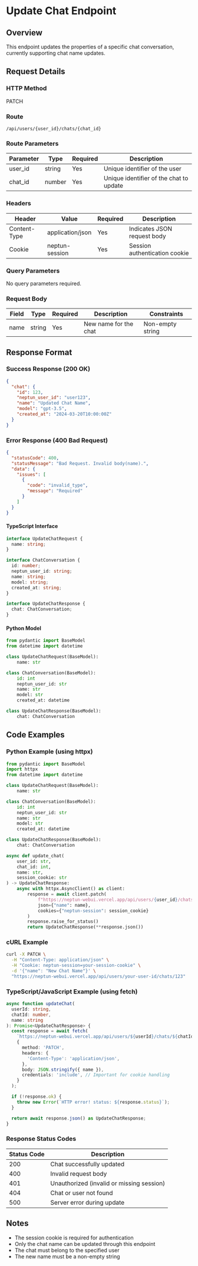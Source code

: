 # Update Chat Endpoint

## Overview

This endpoint updates the properties of a specific chat conversation, currently supporting chat name updates.

## Request Details

### HTTP Method

PATCH

### Route

`/api/users/{user_id}/chats/{chat_id}`

### Route Parameters

| Parameter | Type   | Required | Description                              |
|-----------|--------|----------|------------------------------------------|
| user_id   | string | Yes      | Unique identifier of the user           |
| chat_id   | number | Yes      | Unique identifier of the chat to update |

### Headers

| Header         | Value            | Required | Description                          |
|----------------|------------------|----------|--------------------------------------|
| Content-Type   | application/json | Yes      | Indicates JSON request body         |
| Cookie         | neptun-session   | Yes      | Session authentication cookie       |

### Query Parameters

No query parameters required.

### Request Body

| Field | Type   | Required | Description           | Constraints       |
|-------|--------|----------|-----------------------|------------------|
| name  | string | Yes      | New name for the chat | Non-empty string |

## Response Format

### Success Response (200 OK)

```json
{
  "chat": {
    "id": 123,
    "neptun_user_id": "user123",
    "name": "Updated Chat Name",
    "model": "gpt-3.5",
    "created_at": "2024-03-20T10:00:00Z"
  }
}
```

### Error Response (400 Bad Request)

```json
{
  "statusCode": 400,
  "statusMessage": "Bad Request. Invalid body(name).",
  "data": {
    "issues": [
      {
        "code": "invalid_type",
        "message": "Required"
      }
    ]
  }
}
```

#### TypeScript Interface

```typescript
interface UpdateChatRequest {
  name: string;
}

interface ChatConversation {
  id: number;
  neptun_user_id: string;
  name: string;
  model: string;
  created_at: string;
}

interface UpdateChatResponse {
  chat: ChatConversation;
}
```

#### Python Model

```python
from pydantic import BaseModel
from datetime import datetime

class UpdateChatRequest(BaseModel):
    name: str

class ChatConversation(BaseModel):
    id: int
    neptun_user_id: str
    name: str
    model: str
    created_at: datetime

class UpdateChatResponse(BaseModel):
    chat: ChatConversation
```

## Code Examples

### Python Example (using httpx)

```python
from pydantic import BaseModel
import httpx
from datetime import datetime

class UpdateChatRequest(BaseModel):
    name: str

class ChatConversation(BaseModel):
    id: int
    neptun_user_id: str
    name: str
    model: str
    created_at: datetime

class UpdateChatResponse(BaseModel):
    chat: ChatConversation

async def update_chat(
    user_id: str,
    chat_id: int,
    name: str,
    session_cookie: str
) -> UpdateChatResponse:
    async with httpx.AsyncClient() as client:
        response = await client.patch(
            f"https://neptun-webui.vercel.app/api/users/{user_id}/chats/{chat_id}",
            json={"name": name},
            cookies={"neptun-session": session_cookie}
        )
        response.raise_for_status()
        return UpdateChatResponse(**response.json())
```

### cURL Example

```bash
curl -X PATCH \
  -H "Content-Type: application/json" \
  -H "Cookie: neptun-session=your-session-cookie" \
  -d '{"name": "New Chat Name"}' \
  "https://neptun-webui.vercel.app/api/users/your-user-id/chats/123"
```

### TypeScript/JavaScript Example (using fetch)

```typescript
async function updateChat(
  userId: string,
  chatId: number,
  name: string
): Promise<UpdateChatResponse> {
  const response = await fetch(
    `https://neptun-webui.vercel.app/api/users/${userId}/chats/${chatId}`,
    {
      method: 'PATCH',
      headers: {
        'Content-Type': 'application/json',
      },
      body: JSON.stringify({ name }),
      credentials: 'include', // Important for cookie handling
    }
  );

  if (!response.ok) {
    throw new Error(`HTTP error! status: ${response.status}`);
  }

  return await response.json() as UpdateChatResponse;
}
```

### Response Status Codes

| Status Code | Description                                        |
|-------------|----------------------------------------------------|
| 200         | Chat successfully updated                          |
| 400         | Invalid request body                               |
| 401         | Unauthorized (invalid or missing session)          |
| 404         | Chat or user not found                            |
| 500         | Server error during update                        |

## Notes

- The session cookie is required for authentication
- Only the chat name can be updated through this endpoint
- The chat must belong to the specified user
- The new name must be a non-empty string
